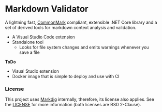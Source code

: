 # Markdown Validator

A lightning fast, [CommonMark] compliant, extensible .NET Core library and a set of derived tools for markdown context analysis and validation.

* A [Visual Studio Code extension]
* Standalone tool
  * Looks for file system changes and emits warnings whenever you save a file

**ToDo**
* Visual Studio extension
* Docker image that is simple to deploy and use with CI

### License

This project uses [Markdig] internally, therefore, its license also applies.
See the [LICENSE](LICENSE) for more information (both licenses are BSD 2-Clause).

[CommonMark]: https://commonmark.org/
[Markdig]: https://github.com/lunet-io/markdig
[Visual Studio Code extension]: https://marketplace.visualstudio.com/items?itemName=MihaZupan.markdown-validator
